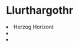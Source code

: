 # Llurthargothr

<procedure title="Charaktere aktuell an diesem Ort">
<list columns="3">
<li>Herzog Horizont</li>
<li><a href="Fluestern.md"></a></li>
<li><a href="Spitze.md"></a></li>
<!-- <li><a href="Zeichen.md"></a></li> -->
<!-- <li><a href="Probe.md"></a></li> -->
<!-- <li><a href="Grenze.md"></a></li> -->
<!-- <li><a href="Selen.md"></a></li> -->
</list>
</procedure>